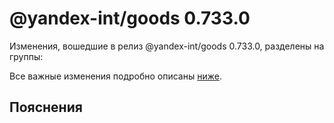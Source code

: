 # @yandex-int/goods 0.733.0

<!-- ЧЕЛОВЕЧЕСКОЕ ВСТУПЛЕНИЕ -->

Изменения, вошедшие в релиз @yandex-int/goods 0.733.0, разделены на группы:

Все важные изменения подробно описаны [ниже](#Пояснения).

## Пояснения

